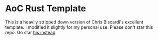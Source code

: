 # AoC Rust Template

This is a heavily stripped down version of Chris Biscardi's excellent template. I modified it slightly for my personal use. Please don't star this repo. Go star [his instead](https://github.com/ChristopherBiscardi/advent-of-code/tree/main/2023/rust).